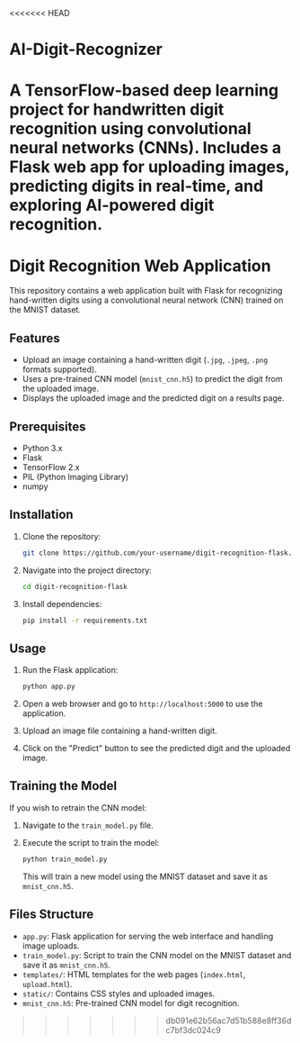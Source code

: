 <<<<<<< HEAD
# AI-Digit-Recognizer
A TensorFlow-based deep learning project for handwritten digit recognition using convolutional neural networks (CNNs). Includes a Flask web app for uploading images, predicting digits in real-time, and exploring AI-powered digit recognition.
=======
# Digit Recognition Web Application

This repository contains a web application built with Flask for recognizing hand-written digits using a convolutional neural network (CNN) trained on the MNIST dataset.


## Features

- Upload an image containing a hand-written digit (`.jpg`, `.jpeg`, `.png` formats supported).
- Uses a pre-trained CNN model (`mnist_cnn.h5`) to predict the digit from the uploaded image.
- Displays the uploaded image and the predicted digit on a results page.

## Prerequisites

- Python 3.x
- Flask
- TensorFlow 2.x
- PIL (Python Imaging Library)
- numpy

## Installation

1. Clone the repository:

   ```bash
   git clone https://github.com/your-username/digit-recognition-flask.git
   ```

2. Navigate into the project directory:

   ```bash
   cd digit-recognition-flask
   ```

3. Install dependencies:

   ```bash
   pip install -r requirements.txt
   ```

## Usage

1. Run the Flask application:

   ```bash
   python app.py
   ```

2. Open a web browser and go to `http://localhost:5000` to use the application.

3. Upload an image file containing a hand-written digit.

4. Click on the "Predict" button to see the predicted digit and the uploaded image.

## Training the Model

If you wish to retrain the CNN model:

1. Navigate to the `train_model.py` file.

2. Execute the script to train the model:

   ```bash
   python train_model.py
   ```

   This will train a new model using the MNIST dataset and save it as `mnist_cnn.h5`.

## Files Structure

- `app.py`: Flask application for serving the web interface and handling image uploads.
- `train_model.py`: Script to train the CNN model on the MNIST dataset and save it as `mnist_cnn.h5`.
- `templates/`: HTML templates for the web pages (`index.html`, `upload.html`).
- `static/`: Contains CSS styles and uploaded images.
- `mnist_cnn.h5`: Pre-trained CNN model for digit recognition.
>>>>>>> db091e62b56ac7d51b588e8ff36dc7bf3dc024c9
